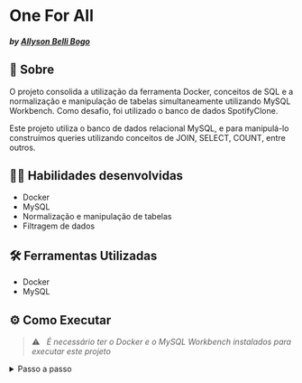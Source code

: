 # One For All
#### _by [Allyson Belli Bogo](https://www.linkedin.com/in/allysonbogo/)_

## :page_with_curl: Sobre

O projeto consolida a utilização da ferramenta Docker, conceitos de SQL e a normalização e manipulação de tabelas simultaneamente utilizando MySQL Workbench. Como desafio, foi utilizado o banco de dados SpotifyClone.

Este projeto utiliza o banco de dados relacional MySQL, e para manipulá-lo construímos queries utilizando conceitos de JOIN, SELECT, COUNT, entre outros.


## :man_technologist: Habilidades desenvolvidas

* Docker
* MySQL
* Normalização e manipulação de tabelas
* Filtragem de dados


## 🛠️ Ferramentas Utilizadas

* Docker
* MySQL

## ⚙️ Como Executar

> :warning: &nbsp; _É necessário ter o Docker e o MySQL Workbench instalados para executar este projeto_

<details>
  <summary> Passo a passo </summary>
  <br>

1. Clone o repositório em uma pasta de preferência

```
git clone git@github.com:allysonbogo/project-mysql-one-for-all.git
```

2. Entre na pasta raíz do projeto e instale todas as dependências

```
npm install
```

3. Para rodar o projeto é necessario executar o comando abaixo no diretório raiz do projeto. Isso fará com que os containers docker sejam orquestrados e o banco de dados esteja disponível

```
docker-compose up -d
```
4. No MySQL Workbench, crie o banco de dados a partir dos comandos do arquivo <code>challenges/desafio1.sql</code>

5. Depois que o banco de dados estiver criado, as queries podem ser testadas a partir dos comandos dos arquivos <code>challenges/desafio2...9.sql</code>

6. Para testar os comandos dos arquivos <code>challenges/desafio11...13.sql</code>, crie uma nova tabela a partir dos comandos do arquivo <code>challenges/desafio10.sql</code> no MySQL Workbench